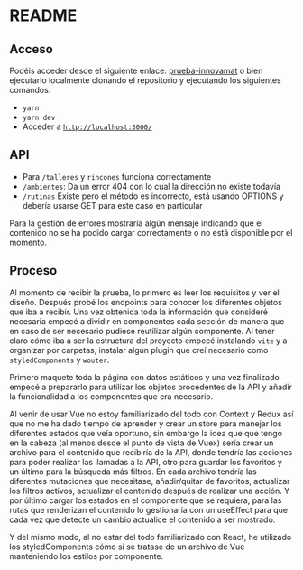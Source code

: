 # README

## Acceso
Podéis acceder desde el siguiente enlace: [prueba-innovamat](https://prueba-innovamat.surge.sh/) o bien ejecutarlo localmente clonando el repositorio y ejecutando los siguientes comandos:

- `yarn`
- `yarn dev`
- Acceder a [`http://localhost:3000/`](http://localhost:3000/)

## API

- Para `/talleres` y `rincones` funciona correctamente
- `/ambientes`: Da un error 404 con lo cual la dirección no existe todavía
- `/rutinas` Existe pero el método es incorrecto, está usando OPTIONS y debería usarse GET para este caso en particular

Para la gestión de errores mostraría algún mensaje indicando que el contenido no se ha podido cargar correctamente o no está disponible por el momento.

## Proceso

Al momento de recibir la prueba, lo primero es leer los requisitos y ver el diseño. Después probé los endpoints para conocer los diferentes objetos que iba a recibir. Una vez obtenida toda la información que consideré necesaria empecé a dividir en componentes cada sección de manera que en caso de ser necesario pudiese reutilizar algún componente.
Al tener claro cómo iba a ser la estructura del proyecto empecé instalando `vite` y a organizar por carpetas, instalar algún plugin que creí necesario como `styledComponents` y `wouter`.

Primero maquete toda la página con datos estáticos y una vez finalizado empecé a prepararlo para utilizar los objetos procedentes de la API y añadir la funcionalidad a los componentes que era necesario. 

Al venir de usar Vue no estoy familiarizado del todo con Context y Redux así que no me ha dado tiempo de aprender y crear un store para manejar los diferentes estados que veía oportuno, sin embargo la idea que que tengo en la cabeza (al menos desde el punto de vista de Vuex) sería crear un archivo para el contenido que recibiría de la API, donde tendría las acciones para poder realizar las llamadas a la API, otro para guardar los favoritos y un último para la búsqueda más filtros. En cada archivo tendría las diferentes mutaciones que necesitase, añadir/quitar de favoritos, actualizar los filtros activos, actualizar el contenido después de realizar una acción. Y por último cargar los estados en el componente que se requiera, para las rutas que renderizan el contenido lo gestionaría con un useEffect para que cada vez que detecte un cambio actualice el contenido a ser mostrado.

Y del mismo modo, al no estar del todo familiarizado con React, he utilizado los styledComponents cómo si se tratase de un archivo de Vue manteniendo los estilos por componente.